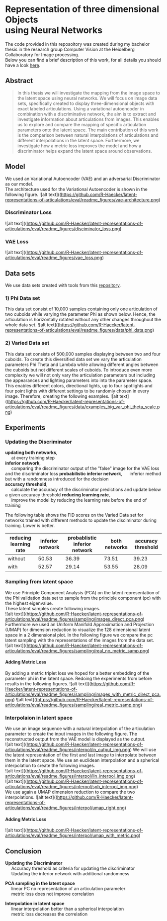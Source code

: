 # Representation of three dimensional Objects <br/> using Neural Networks
The code provided in this reposoitory was created during my bachelor thesis in the research group Computer Vision at the Heidelberg Collaboratory for Image processing.  
Below you can find a brief description of this work, for all details you should have a look [here](Bachelor_Thesis.pdf).    
## Abstract
> In this thesis we will investigate the mapping from the image space to the latent space using neural networks. We will focus on image data sets, specifically created to display three-dimensional objects with exact labeled articulations. Using a variational autoencoder in combination with a discriminative network, the aim is to extract and investigate information about articulations from images. This enables us to explore and compare the mapping of specific articulation parameters onto the latent space. The main contribution of this work is the comparison between natural interpolations of articulations and different interpolations in the latent space. Furthermore, we investigate how a metric loss improves the model and how a discriminator helps expand the latent space around observations.

## Model
We used an Variational Autoencoder (VAE) and an adversarial Discriminator as our model.  
The architecture used for the Variational Autoencoder is shown in the following figure.
![alt text]((https://github.com/R-Haecker/latent-representations-of-articulations/eval/readme_figures/vae-architecture.png)

### Discriminator Loss
![alt text]((https://github.com/R-Haecker/latent-representations-of-articulations/eval/readme_figures/disciminator_loss.png)

### VAE Loss
![alt text]((https://github.com/R-Haecker/latent-representations-of-articulations/eval/readme_figures/vae_loss.png)


## Data sets
We use data sets created with tools from this [repository](https://github.com/R-Haecker/python_unity_images/).

### 1) Phi Data set
This data set consist of 10,000 samples containing only one articulation of two cuboids while varying the parameter Phi as shown below. Hence, the articulation is horizontally rotated without any other changes throughout the whole data set.
![alt text]((https://github.com/R-Haecker/latent-representations-of-articulations/eval/readme_figures/data/phi_data.png)

### 2) Varied Data set
This data set consists of 500,000 samples displaying between two and four cuboids. To create this diversified data set we vary the articulation parameters Phi Theta and Lambda while allowing different angles between the cuboids but not different scales of cuboids. To introduce even more complexity we will not only vary the articulation parameters but including the appearances and lighting parameters into into the parameter space. This enables different colors, directional lights, up to four spotlights and four point lights with different settings to be randomly chosen in every image. Therefore, creating the following examples.
![alt text]((https://github.com/R-Haecker/latent-representations-of-articulations/eval/readme_figures/data/examples_big_var_phi_theta_scale.png)

## Experiments

### **Updating the Discriminator**
**updating both networks**,  
&nbsp;&nbsp;&nbsp;&nbsp; at every training step  
**inferior network**,  
&nbsp;&nbsp;&nbsp;&nbsp; comparing the discriminator output of the "false" image for the VAE loss and the discriminator loss
**probabilistic inferior network**, 
&nbsp;&nbsp;&nbsp;&nbsp; inferior method but with a randomness introduced for the decision  
**accuracy threshold**,  
&nbsp;&nbsp;&nbsp;&nbsp; calculate the accuracy of the discriminator predictions and update below a given accuracy threshold
**reducing learning rate**,  
&nbsp;&nbsp;&nbsp;&nbsp; improve the model by reducing the learning rate before the end of training

The following table shows the FID scores on the Varied Data set for networks trained with different methods to update the disciminator during training. Lower is better.

| reducing   learning rate | inferior network | probablistic inferior network | both networks | accuracy threshold |
|------------------------|------------------|-------------------------------|---------------|--------------------|
| without                | 50.53            | 36.39                         | 73.51         | 39.23              |
| with                   | 52.57            | 29.14                         | 53.55         | 28.09              |

### **Sampling from latent space**
We use Principle Component Analysis (PCA) on the latent representation of the Phi validation data set to sample from the principle component (pc) with the highest eigenvalue.  
These latent samples create following images.  
![alt text]((https://github.com/R-Haecker/latent-representations-of-articulations/eval/readme_figures/sampling/images_direct_pca.png)  
Furthermore we used an Uniform Manifold Approximation and Projection (UMAP) for dimension reduction to visualize the 128 dimensional latent space in a 2 dimensional plot. In the following figure we compare the pc latent sampling with the representations of the images from the data set.  
![alt text]((https://github.com/R-Haecker/latent-representations-of-articulations/eval/readme_figures/sampling/real_no_metric_samp.png)  

#### Adding Metric Loss
By adding a metric triplet loss we hoped for a better embedding of the parameter phi in the latent space. Redoing the experiments from before results in the following figures.
![alt text]((https://github.com/R-Haecker/latent-representations-of-articulations/eval/readme_figures/sampling/images_with_metric_direct_pca.png)
![alt text]((https://github.com/R-Haecker/latent-representations-of-articulations/eval/readme_figures/sampling/real_metric_samp.png)

### **Interpolaion in latent space**
We use an image sequence with a natural interpolation of the articulation parameter to create the input images in the following figure. The reconstructed output from the VAE model is displayed as the output.  
![alt text]((https://github.com/R-Haecker/latent-representations-of-articulations/eval/readme_figures/interpol/in_output_img.png)
We will use the latent representation of the first and last image to interpolate between them in the latent space. We use an euclidean interpolation and a spherical interpolation to create the following images.  
![alt text]((https://github.com/R-Haecker/latent-representations-of-articulations/eval/readme_figures/interpol/lin_interpol_img.png)  
![alt text]((https://github.com/R-Haecker/latent-representations-of-articulations/eval/readme_figures/interpol/sph_interpol_img.png)  
We use again a UMAP dimension reduction to compare the two interpolations.
![alt text]((https://github.com/R-Haecker/latent-representations-of-articulations/eval/readme_figures/interpol/umap_right.png)

#### Adding Metric Loss
![alt text]((https://github.com/R-Haecker/latent-representations-of-articulations/eval/readme_figures/interpol/umap_with_metric.png)

## Conclusion
**Updating the Discriminator**  
&nbsp;&nbsp;&nbsp;&nbsp; Accuracy threshold as criteria for updating the discriminator  
&nbsp;&nbsp;&nbsp;&nbsp; Updating the inferior network with additional randomness  

**PCA sampling in the latent space**  
&nbsp;&nbsp;&nbsp;&nbsp; linear PC no representation of an articulation parameter  
&nbsp;&nbsp;&nbsp;&nbsp; metric loss does not improve correlation  

**Interpolation in latent space**  
&nbsp;&nbsp;&nbsp;&nbsp; linear interpolation better than a spherical interpolation  
&nbsp;&nbsp;&nbsp;&nbsp; metric loss decreases the correlation